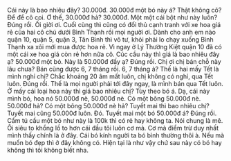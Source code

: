 Cái này là bao nhiêu đây? 30.000đ. 30.000đ một bó này á? Thật không cô? Để để cô coi. Ơ thế, 30.000đ hả? 30.000đ. Một một cái bột như này luôn? Đúng rồi. Ối giời ơi. Cuối cùng thì cũng có đối thủ cạnh tranh với xe hoa giá rẻ của hai cô chú dưới Bình Thạnh rồi mọi người ơi. Dành cho anh em nào quận 10, quận 5, quận 3, Tân Bình thì vô tư, khỏi phải lo chạy xuống Bình Thạnh xa xôi mới mua được hoa rẻ. Vì ngay ở Lý Thường Kiệt quận 10 đã có một cái xe hoa giá còn rẻ hơn nữa cô. Cúc cầu này thì giá là bao nhiêu đây ạ? 50.000đ một bó. Này là 50.000đ đấy ạ? Đúng rồi. Chị ơi chị bán chỗ này lâu chưa? Bán cũng được 6, 7 tháng rồi. 6, 7 tháng à? Thế là hai mấy Tết là mình nghỉ chị? Chắc khoảng 20 âm mất luôn, chị không có nghỉ, qua Tết luôn. Đúng rồi. Thế là mọi người phải tới đây ngay, là mình bán qua Tết luôn. Ờ mấy cái loại hoa này thì giá bao nhiêu chị? Tùy theo bó á. Dạ, cái này mình bó, hoa nó 50.000đ nè, 50.000đ nè. Có một bông 50.000đ nè. 50.000đ hả? Có một bông 50.000đ nè hả? Tuyết mai thì bao nhiêu chị? Tuyết mai cũng 50.000đ luôn. Đó. Tuyết mai một bó 50.000đ á? Đúng rồi. Cẩm tú cầu một bó như này là 100k thì có rẻ hay không ta. Nói chung là mê. Ôi siêu to khổng lồ to hơn cái đầu tôi luôn cơ mà. Cơ mà điểm trừ duy nhất mình thấy chính là ở đây. Cái bó kính người ta bó bình thường thôi à. Nếu mà muốn bó đẹp thì ở đây không có. Hiện tại là như vậy chứ sau này có bó hay không thì tôi không biết nha.